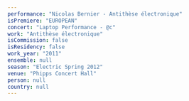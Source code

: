 ```yaml
---
performance: "Nicolas Bernier - Antithèse électronique"
isPremiere: "EUROPEAN"
concert: "Laptop Performance - @c"
work: "Antithèse électronique"
isCommission: false
isResidency: false
work_year: "2011"
ensemble: null
season: "Electric Spring 2012"
venue: "Phipps Concert Hall"
person: null
country: null
---
```


